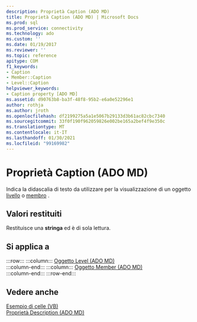```yaml
---
description: Proprietà Caption (ADO MD)
title: Proprietà Caption (ADO MD) | Microsoft Docs
ms.prod: sql
ms.prod_service: connectivity
ms.technology: ado
ms.custom: ''
ms.date: 01/19/2017
ms.reviewer: ''
ms.topic: reference
apitype: COM
f1_keywords:
- Caption
- Member::Caption
- Level::Caption
helpviewer_keywords:
- Caption property [ADO MD]
ms.assetid: d90763b8-ba3f-48f8-95b2-e6a0e52296e1
author: rothja
ms.author: jroth
ms.openlocfilehash: df2199275a5a1e5067b29133d3b61ac82cbc7340
ms.sourcegitcommit: 33f0f190f962059826e002be165a2bef4f9e350c
ms.translationtype: MT
ms.contentlocale: it-IT
ms.lasthandoff: 01/30/2021
ms.locfileid: "99169982"
---
```

# <a name="caption-property-ado-md"></a>Proprietà Caption (ADO MD)
Indica la didascalia di testo da utilizzare per la visualizzazione di un oggetto [livello](./level-object-ado-md.md) o [membro](./member-object-ado-md.md) .  
  
## <a name="return-values"></a>Valori restituiti  
 Restituisce una **stringa** ed è di sola lettura.  
  
## <a name="applies-to"></a>Si applica a  

:::row:::
    :::column:::
        [Oggetto Level (ADO MD)](./level-object-ado-md.md)  
    :::column-end:::
    :::column:::
        [Oggetto Member (ADO MD)](./member-object-ado-md.md)  
    :::column-end:::
:::row-end:::

## <a name="see-also"></a>Vedere anche  
 [Esempio di celle (VB)](./cellset-example-vb.md)   
 [Proprietà Description (ADO MD)](./description-property-ado-md.md)